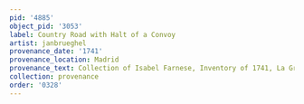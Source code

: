 ```yaml
---
pid: '4885'
object_pid: '3053'
label: Country Road with Halt of a Convoy
artist: janbrueghel
provenance_date: '1741'
provenance_location: Madrid
provenance_text: Collection of Isabel Farnese, Inventory of 1741, La Granja
collection: provenance
order: '0328'
---
```

